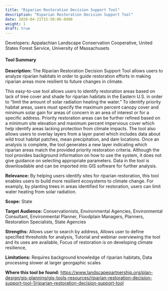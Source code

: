 ```yaml
---
title: "Riparian Restoration Decision Support Tool"
description: "Riparian Restoration Decision Support Tool"
date: 2020-04-21T15:50:06-0400
weight: 1
draft: true
---
```

Developers: Appalachian Landscape Conservation Cooperative, United States Forest Service, University of Massachusets

#### Tool Summary
**Description:** The Riparian Restoration Decision Support Tool allows users to analyze riparian habitats in order to guide restoration efforts in making riparian areas more resilient to future changes in climate. 

This easy-to-use tool allows users to identify restoration areas based on lack of tree cover and shade for riparian habitats in the Eastern U.S. in order to “limit the amount of solar radiation heating the water.” To identify priority habitat areas, users must specify the maximum percent canopy cover and minimum solar gain for areas of concern in an area of interest or for a specific address. Priority restoration areas can be further refined based on a minimum site elevation and maximum percent impervious cover which help identify areas lacking protection from climate impacts. The tool also allows users to overlay layers from a layer panel which includes data about wild trout habitat patches, mean precipitation, and dam locations. Once an analysis is complete, the tool generates a new layer indicating which riparian areas match the provided priority restoration criteria. Although the tool provides background information on how to use the system, it does not give guidance on selecting appropriate parameters. Data in the tool is downloadable and can be imported into GIS software for further analysis.

**Relevance:** By helping users identify sites for riparian restoration, this tool enables users to build more resilient ecosystems to climate change. For examply, by planting trees in areas identified for restoration, users can limit water heating from solar radiation.

**Scope:** State

**Target Audience:** Conservationists, Environmental Agencies, Environmental Consultant, Environmental Planner, Floodplain Managers, Planners, Restoration Specialists, State Agencies

**Strengths:** Allows user to search by address, Allows user to define specified thresholds for analysis, Tutorial and webinar overviewing the tool and its uses are available, Focus of restoration is on developing climate resilience, 

**Limitations:** Requires background knowledge of riparian habitats, Data processing slower at larger georgaphic scales

**Where this tool be found:** https://www.landscapepartnership.org/plan-design/gis-planning/gis-tools-resources/riparian-restoration-decision-support-tool-1/riparian-restoration-decision-support-tool

